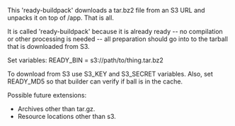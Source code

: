 
This 'ready-buildpack' downloads a tar.bz2 file from an S3 URL and
unpacks it on top of /app.  That is all.

It is called 'ready-buildpack' because it is already ready -- no compilation
or other processing is needed -- all preparation should go into to the
tarball that is downloaded from S3.

Set variables:
    READY_BIN = s3://path/to/thing.tar.bz2

To download from S3 use S3_KEY and S3_SECRET variables.
Also, set READY_MD5 so that builder can verify if ball is in the cache.

Possible future extensions:
- Archives other than tar.gz.
- Resource locations other than s3.
